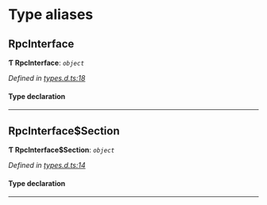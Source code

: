 

# Type aliases

<a id="rpcinterface"></a>

##  RpcInterface

**Ƭ RpcInterface**: *`object`*

*Defined in [types.d.ts:18](https://github.com/polkadot-js/api/blob/267411d/packages/rpc-core/src/types.d.ts#L18)*

#### Type declaration

___
<a id="rpcinterface_section"></a>

##  RpcInterface$Section

**Ƭ RpcInterface$Section**: *`object`*

*Defined in [types.d.ts:14](https://github.com/polkadot-js/api/blob/267411d/packages/rpc-core/src/types.d.ts#L14)*

#### Type declaration

[index: `string`]: [RpcInterface$Section$Method](../interfaces/_types_d_.rpcinterface_section_method.md)

___

